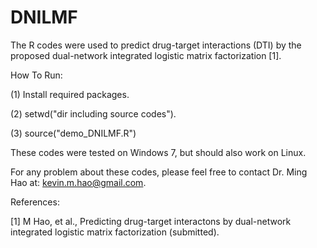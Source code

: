 # DNILMF

The R codes were used to predict drug-target interactions (DTI) by the proposed dual-network integrated logistic matrix factorization [1].

How To Run:

(1) Install required packages.

(2) setwd("dir including source codes").

(3) source("demo_DNILMF.R")

These codes were tested on Windows 7, but should also work on Linux.

For any problem about these codes, please feel free to contact Dr. Ming Hao at: kevin.m.hao@gmail.com.

References:

[1] M Hao, et al., Predicting drug-target interactons by dual-network integrated logistic matrix factorization (submitted).
